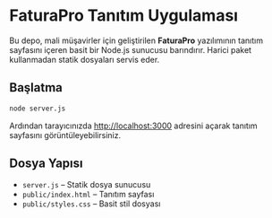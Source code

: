 # FaturaPro Tanıtım Uygulaması

Bu depo, mali müşavirler için geliştirilen **FaturaPro** yazılımının tanıtım sayfasını içeren basit bir Node.js sunucusu barındırır. Harici paket kullanmadan statik dosyaları servis eder.

## Başlatma

```bash
node server.js
```

Ardından tarayıcınızda [http://localhost:3000](http://localhost:3000) adresini açarak tanıtım sayfasını görüntüleyebilirsiniz.

## Dosya Yapısı

- `server.js` &ndash; Statik dosya sunucusu
- `public/index.html` &ndash; Tanıtım sayfası
- `public/styles.css` &ndash; Basit stil dosyası
